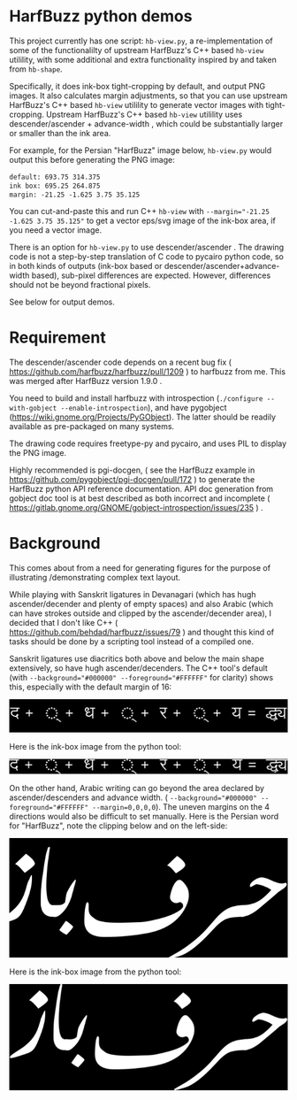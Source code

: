 # HarfBuzz python demos

This project currently has one script: `hb-view.py`, a re-implementation of some of the functionalilty of upstream HarfBuzz's C++
based `hb-view` utilility, with some additional and extra functionality inspired by and taken from `hb-shape`.

Specifically, it does ink-box tight-cropping by default, and output PNG images. It also calculates margin adjustments, so that you
can use upstream HarfBuzz's C++ based `hb-view` utilility to generate vector images with tight-cropping.
Upstream HarfBuzz's C++ based `hb-view` utilility uses descender/ascender + advance-width , which could be substantially larger or smaller than
the ink area.

For example, for the Persian "HarfBuzz" image below, `hb-view.py` would output this before generating the PNG image:

```
default: 693.75 314.375
ink box: 695.25 264.875
margin: -21.25 -1.625 3.75 35.125
```

You can cut-and-paste this and run C++ `hb-view` with `--margin="-21.25 -1.625 3.75 35.125"` to get a vector eps/svg image of the ink-box area,
if you need a vector image.

There is an option for `hb-view.py` to use descender/ascender . The drawing code is not a step-by-step translation of C code to
pycairo python code, so in both kinds of outputs (ink-box based or descender/ascender+advance-width based), sub-pixel differences are expected.
However, differences should not be beyond fractional pixels.

See below for output demos.

# Requirement

The descender/ascender code depends on a recent bug fix ( https://github.com/harfbuzz/harfbuzz/pull/1209 ) to harfbuzz from me.
This was merged after HarfBuzz version 1.9.0 .

You need to build and install harfbuzz with introspection (`./configure --with-gobject --enable-introspection`), and have pygobject
(https://wiki.gnome.org/Projects/PyGObject). The latter should be readily available as pre-packaged on many systems. 

The drawing code requires freetype-py and pycairo, and uses PIL to display the PNG image.

Highly recommended is pgi-docgen, ( see the HarfBuzz example in https://github.com/pygobject/pgi-docgen/pull/172 )
to generate the HarfBuzz python API reference documentation. API doc
generation from gobject doc tool is at best described as both incorrect and incomplete
( https://gitlab.gnome.org/GNOME/gobject-introspection/issues/235 ) .

# Background

This comes about from a need for generating figures for the purpose of illustrating /demonstrating complex text layout.

While playing with Sanskrit ligatures in Devanagari (which has hugh ascender/decender and plenty of empty spaces)
and also Arabic (which can have strokes outside and clipped by the ascender/decender area), I decided that I don't like C++
( https://github.com/behdad/harfbuzz/issues/79 ) and thought this kind of tasks should be done by a scripting tool
instead of a compiled one.

Sanskrit ligatures use diacritics both above and below the main shape extensively, so have hugh ascender/decenders.
The C++ tool's default (with `--background="#000000" --foreground="#FFFFFF"` for clarity) shows this, especially with the
default margin of 16:

![upstream](images/sanskrit-ligature1.png)

Here is the ink-box image from the python tool:

![upstream](images/sanskrit-ligature2.png)

On the other hand, Arabic writing can go beyond the area declared by ascender/descenders and advance width.
( `--background="#000000" --foreground="#FFFFFF" --margin=0,0,0,0`). The uneven margins on the 4 directions
would also be difficult to set manually. Here is the Persian word for "HarfBuzz", note the clipping below and on the left-side:

![upstream](images/arabic-cropped.png)

Here is the ink-box image from the python tool:

![upstream](images/arabic-boxed.png)
